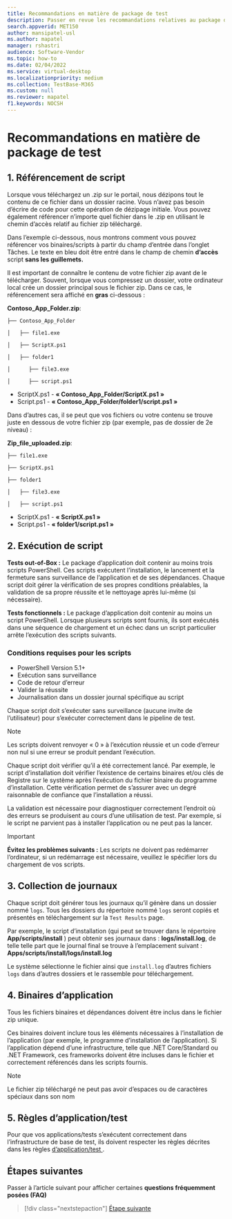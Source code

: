```yaml
---
title: Recommandations en matière de package de test
description: Passer en revue les recommandations relatives au package de test
search.appverid: MET150
author: mansipatel-usl
ms.author: mapatel
manager: rshastri
audience: Software-Vendor
ms.topic: how-to
ms.date: 02/04/2022
ms.service: virtual-desktop
ms.localizationpriority: medium
ms.collection: TestBase-M365
ms.custom: null
ms.reviewer: mapatel
f1.keywords: NOCSH
---
```

# <a name="test-package-guidelines"></a>Recommandations en matière de package de test

## <a name="1-script-referencing"></a>1. Référencement de script

Lorsque vous téléchargez un .zip sur le portail, nous dézipons tout le contenu de ce fichier dans un dossier racine. Vous n’avez pas besoin d’écrire de code pour cette opération de dézipage initiale. Vous pouvez également référencer n’importe quel fichier dans le .zip en utilisant le chemin d’accès relatif au fichier zip téléchargé.

Dans l’exemple ci-dessous, nous montrons comment vous pouvez référencer vos binaires/scripts à partir du champ d’entrée dans l’onglet Tâches. Le texte en bleu doit être entré dans le champ de chemin **d’accès** script **sans les guillemets.**

Il est important de connaître le contenu de votre fichier zip avant de le télécharger. Souvent, lorsque vous compressez un dossier, votre ordinateur local crée un dossier principal sous le fichier zip. Dans ce cas, le référencement sera affiché en **gras** ci-dessous :

**Contoso_App_Folder.zip**:

```console
├── Contoso_App_Folder

│   ├── file1.exe

│   ├── ScriptX.ps1

│   ├── folder1

│      ├── file3.exe

│      ├── script.ps1
```

- ScriptX.ps1 - **« Contoso_App_Folder/ScriptX.ps1 »**
- Script.ps1 - **« Contoso_App_Folder/folder1/script.ps1 »**

Dans d’autres cas, il se peut que vos fichiers ou votre contenu se trouve juste en dessous de votre fichier zip (par exemple, pas de dossier de 2e niveau) :

**Zip_file_uploaded.zip**:

```console
├── file1.exe

├── ScriptX.ps1

├── folder1

│   ├── file3.exe

│   ├── script.ps1
```

- ScriptX.ps1 - **« ScriptX.ps1 »**
- Script.ps1 - **« folder1/script.ps1 »**

## <a name="2-script-execution"></a>2. Exécution de script

**Tests out-of-Box :** Le package d’application doit contenir au moins trois scripts PowerShell. Ces scripts exécutent l’installation, le lancement et la fermeture sans surveillance de l’application et de ses dépendances. Chaque script doit gérer la vérification de ses propres conditions préalables, la validation de sa propre réussite et le nettoyage après lui-même (si nécessaire).

**Tests fonctionnels :** Le package d’application doit contenir au moins un script PowerShell. Lorsque plusieurs scripts sont fournis, ils sont exécutés dans une séquence de chargement et un échec dans un script particulier arrête l’exécution des scripts suivants.

### <a name="script-requirements"></a> Conditions requises pour les scripts

- PowerShell Version 5.1+
- Exécution sans surveillance
- Code de retour d’erreur
- Valider la réussite
- Journalisation dans un dossier journal spécifique au script

Chaque script doit s’exécuter sans surveillance (aucune invite de l’utilisateur) pour s’exécuter correctement dans le pipeline de test.

> [!NOTE]
> Les scripts doivent renvoyer « 0 » à l’exécution réussie et un code d’erreur non nul si une erreur se produit pendant l’exécution.

Chaque script doit vérifier qu’il a été correctement lancé. Par exemple, le script d’installation doit vérifier l’existence de certains binaires et/ou clés de Registre sur le système après l’exécution du fichier binaire du programme d’installation. Cette vérification permet de s’assurer avec un degré raisonnable de confiance que l’installation a réussi.

La validation est nécessaire pour diagnostiquer correctement l’endroit où des erreurs se produisent au cours d’une utilisation de test. Par exemple, si le script ne parvient pas à installer l’application ou ne peut pas la lancer.

> [!IMPORTANT]
> **Évitez les problèmes suivants :** Les scripts ne doivent pas redémarrer l’ordinateur, si un redémarrage est nécessaire, veuillez le spécifier lors du chargement de vos scripts.

## <a name="3-log-collection"></a>3. Collection de journaux

Chaque script doit générer tous les journaux qu’il génère dans un dossier nommé `logs`. Tous les dossiers du répertoire nommé `logs` seront copiés et présentés en téléchargement sur la `Test Results` page.

Par exemple, le script d’installation (qui peut se trouver dans le répertoire **App/scripts/install** ) peut obtenir ses journaux dans : **logs/install.log**, de telle telle part que le journal final se trouve à l’emplacement suivant : **Apps/scripts/install/logs/install.log**

Le système sélectionne le fichier ainsi que `install.log` d’autres fichiers `logs` dans d’autres dossiers et le rassemble pour téléchargement.

## <a name="4-application-binaries"></a>4. Binaires d’application

Tous les fichiers binaires et dépendances doivent être inclus dans le fichier zip unique.

Ces binaires doivent inclure tous les éléments nécessaires à l’installation de l’application (par exemple, le programme d’installation de l’application). Si l’application dépend d’une infrastructure, telle que .NET Core/Standard ou .NET Framework, ces frameworks doivent être incluses dans le fichier et correctement référencés dans les scripts fournis.

> [!NOTE]
> Le fichier zip téléchargé ne peut pas avoir d’espaces ou de caractères spéciaux dans son nom

## <a name="5-applicationtest-rules"></a>5. Règles d’application/test

Pour que vos applications/tests s’exécutent correctement dans l’infrastructure de base de test, ils doivent respecter les règles décrites dans les règles [d’application/test ](rules.md). 

## <a name="next-steps"></a>Étapes suivantes

Passer à l’article suivant pour afficher certaines **questions fréquemment posées (FAQ)**
> [!div class="nextstepaction"]
> [Étape suivante](faq.md)
